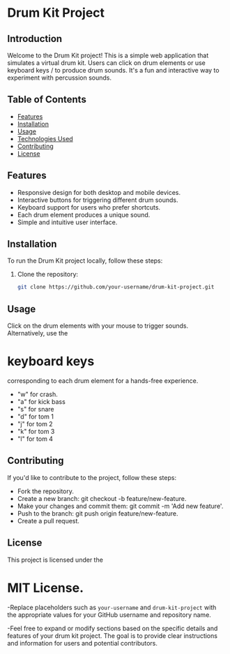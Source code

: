 # Drum Kit Project

## Introduction

Welcome to the Drum Kit project! This is a simple web application that simulates a virtual drum kit. Users can click on drum elements or use keyboard keys / to produce drum sounds. It's a fun and interactive way to experiment with percussion sounds.

## Table of Contents

- [Features](#features)
- [Installation](#installation)
- [Usage](#usage)
- [Technologies Used](#technologies-used)
- [Contributing](#contributing)
- [License](#license)

## Features

- Responsive design for both desktop and mobile devices.
- Interactive buttons for triggering different drum sounds.
- Keyboard support for users who prefer shortcuts.
- Each drum element produces a unique sound.
- Simple and intuitive user interface.

## Installation

To run the Drum Kit project locally, follow these steps:

1. Clone the repository:
   ```bash
   git clone https://github.com/your-username/drum-kit-project.git
   ```

## Usage

Click on the drum elements with your mouse to trigger sounds.
Alternatively, use the <h1> keyboard keys </h1> corresponding to each drum element for a hands-free experience.
- "w" for crash.
- "a" for kick bass
- "s" for snare
- "d" for tom 1
- "j" for tom 2
- "k" for tom 3
- "l" for tom 4

## Contributing

If you'd like to contribute to the project, follow these steps:

- Fork the repository.
- Create a new branch: git checkout -b feature/new-feature.
- Make your changes and commit them: git commit -m 'Add new feature'.
- Push to the branch: git push origin feature/new-feature.
- Create a pull request.
 
## License
This project is licensed under the <h1> MIT License.</h1>

-Replace placeholders such as `your-username` and `drum-kit-project` with the appropriate values for your GitHub username and repository name.

-Feel free to expand or modify sections based on the specific details and features of your drum kit project. The goal is to provide clear instructions and information for users and potential contributors.

